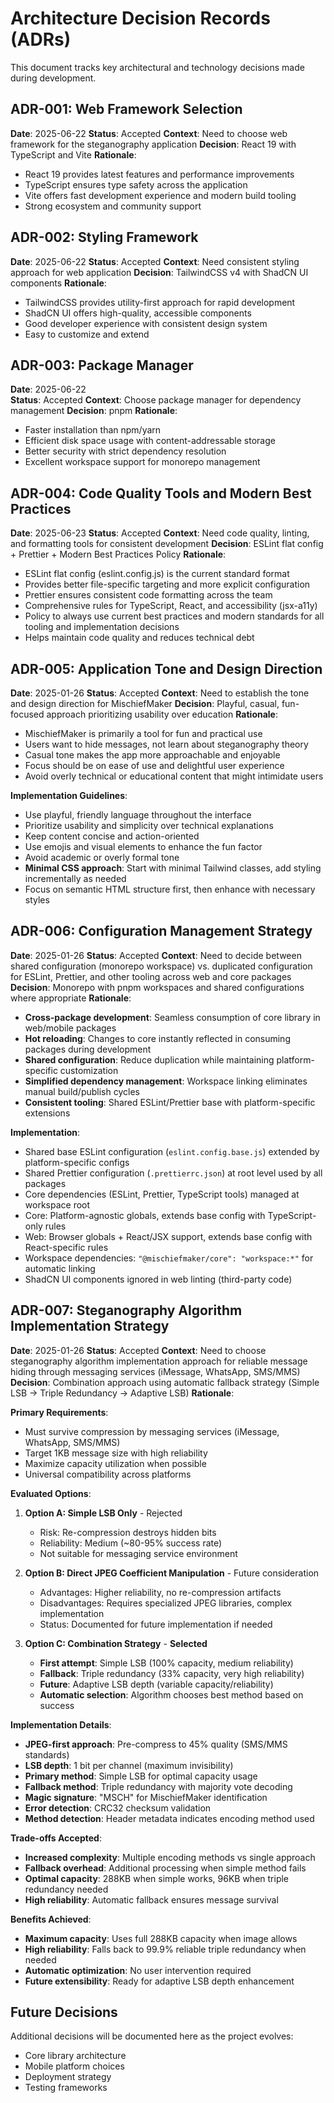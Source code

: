# Architecture Decision Records (ADRs)

This document tracks key architectural and technology decisions made during development.

## ADR-001: Web Framework Selection

**Date**: 2025-06-22
**Status**: Accepted
**Context**: Need to choose web framework for the steganography application
**Decision**: React 19 with TypeScript and Vite
**Rationale**:

- React 19 provides latest features and performance improvements
- TypeScript ensures type safety across the application
- Vite offers fast development experience and modern build tooling
- Strong ecosystem and community support

## ADR-002: Styling Framework

**Date**: 2025-06-22
**Status**: Accepted
**Context**: Need consistent styling approach for web application
**Decision**: TailwindCSS v4 with ShadCN UI components
**Rationale**:

- TailwindCSS provides utility-first approach for rapid development
- ShadCN UI offers high-quality, accessible components
- Good developer experience with consistent design system
- Easy to customize and extend

## ADR-003: Package Manager

**Date**: 2025-06-22  
**Status**: Accepted
**Context**: Choose package manager for dependency management
**Decision**: pnpm
**Rationale**:

- Faster installation than npm/yarn
- Efficient disk space usage with content-addressable storage
- Better security with strict dependency resolution
- Excellent workspace support for monorepo management

## ADR-004: Code Quality Tools and Modern Best Practices

**Date**: 2025-06-23
**Status**: Accepted
**Context**: Need code quality, linting, and formatting tools for consistent development
**Decision**: ESLint flat config + Prettier + Modern Best Practices Policy
**Rationale**:

- ESLint flat config (eslint.config.js) is the current standard format
- Provides better file-specific targeting and more explicit configuration
- Prettier ensures consistent code formatting across the team
- Comprehensive rules for TypeScript, React, and accessibility (jsx-a11y)
- Policy to always use current best practices and modern standards for all tooling and implementation decisions
- Helps maintain code quality and reduces technical debt

## ADR-005: Application Tone and Design Direction

**Date**: 2025-01-26
**Status**: Accepted
**Context**: Need to establish the tone and design direction for MischiefMaker
**Decision**: Playful, casual, fun-focused approach prioritizing usability over education
**Rationale**:

- MischiefMaker is primarily a tool for fun and practical use
- Users want to hide messages, not learn about steganography theory
- Casual tone makes the app more approachable and enjoyable
- Focus should be on ease of use and delightful user experience
- Avoid overly technical or educational content that might intimidate users

**Implementation Guidelines**:

- Use playful, friendly language throughout the interface
- Prioritize usability and simplicity over technical explanations
- Keep content concise and action-oriented
- Use emojis and visual elements to enhance the fun factor
- Avoid academic or overly formal tone
- **Minimal CSS approach**: Start with minimal Tailwind classes, add styling incrementally as needed
- Focus on semantic HTML structure first, then enhance with necessary styles

## ADR-006: Configuration Management Strategy

**Date**: 2025-01-26
**Status**: Accepted
**Context**: Need to decide between shared configuration (monorepo workspace) vs. duplicated configuration for ESLint, Prettier, and other tooling across web and core packages
**Decision**: Monorepo with pnpm workspaces and shared configurations where appropriate
**Rationale**:

- **Cross-package development**: Seamless consumption of core library in web/mobile packages
- **Hot reloading**: Changes to core instantly reflected in consuming packages during development
- **Shared configuration**: Reduce duplication while maintaining platform-specific customization
- **Simplified dependency management**: Workspace linking eliminates manual build/publish cycles
- **Consistent tooling**: Shared ESLint/Prettier base with platform-specific extensions

**Implementation**:

- Shared base ESLint configuration (`eslint.config.base.js`) extended by platform-specific configs
- Shared Prettier configuration (`.prettierrc.json`) at root level used by all packages
- Core dependencies (ESLint, Prettier, TypeScript tools) managed at workspace root
- Core: Platform-agnostic globals, extends base config with TypeScript-only rules
- Web: Browser globals + React/JSX support, extends base config with React-specific rules
- Workspace dependencies: `"@mischiefmaker/core": "workspace:*"` for automatic linking
- ShadCN UI components ignored in web linting (third-party code)

## ADR-007: Steganography Algorithm Implementation Strategy

**Date**: 2025-01-26
**Status**: Accepted
**Context**: Need to choose steganography algorithm implementation approach for reliable message hiding through messaging services (iMessage, WhatsApp, SMS/MMS)
**Decision**: Combination approach using automatic fallback strategy (Simple LSB → Triple Redundancy → Adaptive LSB)
**Rationale**:

**Primary Requirements**:

- Must survive compression by messaging services (iMessage, WhatsApp, SMS/MMS)
- Target 1KB message size with high reliability
- Maximize capacity utilization when possible
- Universal compatibility across platforms

**Evaluated Options**:

1. **Option A: Simple LSB Only** - Rejected
   - Risk: Re-compression destroys hidden bits
   - Reliability: Medium (~80-95% success rate)
   - Not suitable for messaging service environment

2. **Option B: Direct JPEG Coefficient Manipulation** - Future consideration
   - Advantages: Higher reliability, no re-compression artifacts
   - Disadvantages: Requires specialized JPEG libraries, complex implementation
   - Status: Documented for future implementation if needed

3. **Option C: Combination Strategy** - **Selected**
   - **First attempt**: Simple LSB (100% capacity, medium reliability)
   - **Fallback**: Triple redundancy (33% capacity, very high reliability)
   - **Future**: Adaptive LSB depth (variable capacity/reliability)
   - **Automatic selection**: Algorithm chooses best method based on success

**Implementation Details**:

- **JPEG-first approach**: Pre-compress to 45% quality (SMS/MMS standards)
- **LSB depth**: 1 bit per channel (maximum invisibility)
- **Primary method**: Simple LSB for optimal capacity usage
- **Fallback method**: Triple redundancy with majority vote decoding
- **Magic signature**: "MSCH" for MischiefMaker identification
- **Error detection**: CRC32 checksum validation
- **Method detection**: Header metadata indicates encoding method used

**Trade-offs Accepted**:

- **Increased complexity**: Multiple encoding methods vs single approach
- **Fallback overhead**: Additional processing when simple method fails
- **Optimal capacity**: 288KB when simple works, 96KB when triple redundancy needed
- **High reliability**: Automatic fallback ensures message survival

**Benefits Achieved**:

- **Maximum capacity**: Uses full 288KB capacity when image allows
- **High reliability**: Falls back to 99.9% reliable triple redundancy when needed
- **Automatic optimization**: No user intervention required
- **Future extensibility**: Ready for adaptive LSB depth enhancement

## Future Decisions

Additional decisions will be documented here as the project evolves:

- Core library architecture
- Mobile platform choices
- Deployment strategy
- Testing frameworks
